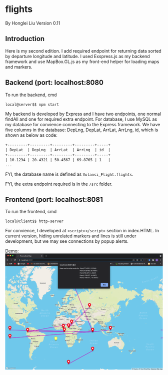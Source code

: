 # flights
By Honglei Liu
Version 0.11
## Introduction
Here is my second edition. I add required endpoint for returning data sorted by departure longitude and latitude.
I used Exspress.js as my backend framework and use MapBox.GL.js as my front-end helper for loading maps and markers.

## Backend (port: localhost:8080
To run the backend, cmd
```
local@server$$ npm start
```
My backend is developed by Express and I have two endpoints, one normal findAll and one for required extra endpoint.
For database, I use MySQL as my database for convience connecting to the Express framework. We have five columns in
the database: DepLng, DepLat, ArrLat, ArrLng, id, which is shown as below as code:
```
+---------+---------+---------+---------+-----+
| DepLat  | DepLng  | ArrLat  | ArrLng  | id  |
+---------+---------+---------+---------+-----+
| 10.1234 | 20.4321 | 50.4567 | 69.8765 | 1   |
...
```
FYI, the database name is defined as ```Volansi_Flight.flights```.

FYI, the extra endpoint required is in the ```/src``` folder.

## Frontend (port: localhost:8081
To run the frontend, cmd
```
local@client$$ http-server
```
For convience, I developed at ```<script></script>``` section in index.HTML. In current version, hiding unrelated 
markers and lines is still under development, but we may see connections by popup alerts.

Demo:
![alt text](https://github.com/hongleileilei/flights/blob/master/map.png)
